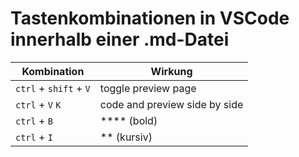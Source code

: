 # Tastenkombinationen in VSCode innerhalb einer .md-Datei

| Kombination | Wirkung |
| --- | --- |
| `ctrl` + `shift` + `V` | toggle preview page |
| `ctrl` + `V` `K` | code and preview side by side |
| `ctrl` + `B` | **** (bold) |
| `ctrl` + `I` | ** (kursiv) |
